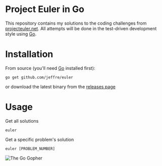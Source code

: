 # Project Euler in Go
This repository contains my solutions to the coding challenges from [projecteuler.net](https://projecteuler.net/). All attempts will be done in the test-driven development style using [Go](https://golang.org/).


# Installation
From source (you'll need [Go](https://golang.org/dl/) installed first):

    go get github.com/jeffre/euler

or download the latest binary from the [releases page](https://github.com/jeffre/euler/releases)


# Usage
Get all solutions

    euler

Get a specific problem's solution

    euler [PROBLEM_NUMBER]


![The Go Gopher](https://tour.golang.org/static/img/gopher.png)